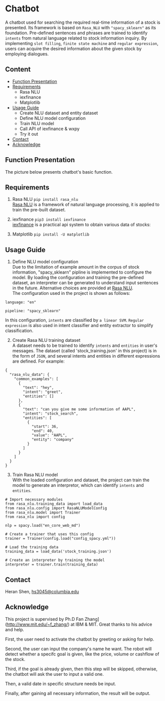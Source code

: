 # Chatbot
A chatbot used for searching the required real-time information of a stock is presented. Its framework is based on `Rasa_NLU` with `"spacy_sklearn"` as its foundation. Pre-defined sentences and phrases are trained to identify `intents` from natural language related to stock information inquiry. By implementing `slot filling`, `finite state machine` and `regular expression`, users can acquire the desired information about the given stock by employing dialogues.

## Content
* [Function Presentation](#function-presentation)
* [Requirements](#requirements)
   * Rasa NLU
   * iexfinance
   * Matplotlib
* [Usage Guide](#usage-guide)
   * Create NLU dataset and entity dataset
   * Define NLU model configuration
   * Train NLU model
   * Call API of iexfinance & wxpy
   * Try it out
* [Contact](#contact)
* [Acknowledge](#acknowledge)

## Function Presentation
The picture below presents chatbot's basic function.


## Requirements
1. Rasa NLU `pip install rasa_nlu `<br>
[Rasa NLU](https://www.rasa.com/) is a framework of natural language processing, it is applied to train the pre-built dataset.

2. iexfinance `pip3 install iexfinance`<br>
[iexfinance](https://pypi.org/project/iexfinance/0.3.1/) is a practical api system to obtain various data of stocks:<br>


3. Matplotlib `pip install -U matplotlib`<br>


## Usage Guide
1. Define NLU model configuration<br>
Due to the limitation of example amount in the corpus of stock information, "spacy_sklearn" pipline is implemented to configure the model. By loading the configuration and training the pre-defined dataset, an interpreter can be generated to understand input sentences in the future. Alternative choices are provided at [Rasa NLU](https://rasa.com/docs/nlu/choosing_pipeline/).<br>
The configuration used in the project is shown as follows:<br>
```
language: "en"

pipeline: "spacy_sklearn"

```
In this configuration, `intents` are classified by `a linear SVM`. `Regular expression` is also used in intent classifier and entity extractor to simplify classification.<br> 

2. Create Rasa NLU training dataset<br>
A dataset needs to be trained to identify `intents` and `entities` in user's messages. The dataset (called 'stock_training.json' in this project) is in the form of `JSON`, and several intents and entities in different expressions are defined. For example:
```
{
  "rasa_nlu_data": {
    "common_examples": [
      {
        "text": "hey", 
        "intent": "greet", 
        "entities": []
      }, 
      {
        "text": "can you give me some information of AAPL",
        "intent": "stock_search",
        "entities": [
          {
            "start": 36,
            "end": 40,
            "value": "AAPL",
            "entity": "company"
          }
        ]
      }
    ]
  }
}
```

3. Train Rasa NLU model<br>
With the loaded configuration and dataset, the project can train the model to generate an interpretor, which can identify `intents` and `entities`.
```
# Import necessary modules
from rasa_nlu.training_data import load_data
from rasa_nlu.config import RasaNLUModelConfig
from rasa_nlu.model import Trainer
from rasa_nlu import config

nlp = spacy.load("en_core_web_md")

# Create a trainer that uses this config
trainer = Trainer(config.load("config_spacy.yml"))

# Load the training data
training_data = load_data('stock_training.json')

# Create an interpreter by training the model
interpreter = trainer.train(training_data)
```
   
## Contact
Heran Shen, hs3045@columbia.edu

## Acknowledge
This project is supervised by Ph.D Fan Zhang](http://www.mit.edu/~f_zhang/) at IBM & MIT. Great thanks to his advice and help.








First, the user need to activate the chatbot by greeting or asking for help.

Second, the user can input the company's name he want. The robot will detect whether a specifc goal is given, like the price, volume or cashflow of the stock.

Third, if the goal is already given, then this step will be skipped, otherwise, the chatbot will ask the user to input a valid one.

Then, a valid date in specific structure needs be input.

Finally, after gaining all necessary information, the result will be output.
